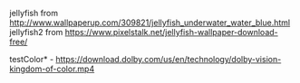 jellyfish from http://www.wallpaperup.com/309821/jellyfish_underwater_water_blue.html
jellyfish2 from https://www.pixelstalk.net/jellyfish-wallpaper-download-free/

testColor* - https://download.dolby.com/us/en/technology/dolby-vision-kingdom-of-color.mp4